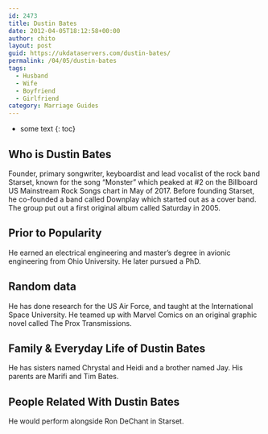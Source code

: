 ```yaml
---
id: 2473
title: Dustin Bates
date: 2012-04-05T18:12:58+00:00
author: chito
layout: post
guid: https://ukdataservers.com/dustin-bates/
permalink: /04/05/dustin-bates
tags:
  - Husband
  - Wife
  - Boyfriend
  - Girlfriend
category: Marriage Guides
---
```


* some text
{: toc}


## Who is  Dustin Bates
                  
                  
                  
Founder, primary songwriter, keyboardist and lead vocalist of the rock band Starset, known for the song &#8220;Monster&#8221; which peaked at #2 on the Billboard US Mainstream Rock Songs chart in May of 2017. Before founding Starset, he co-founded a band called Downplay which started out as a cover band. The group put out a first original album called Saturday in 2005.
                  
                
                
                
## Prior to Popularity 
                  
                  
                  
He earned an electrical engineering and master&#8217;s degree in avionic engineering from Ohio University. He later pursued a PhD.
                  
                
                
                
## Random data 
                  
                  
                  
He has done research for the US Air Force, and taught at the International Space University. He teamed up with Marvel Comics on an original graphic novel called The Prox Transmissions.
                  
                
                
                
## Family & Everyday Life of Dustin Bates
                  
                  
                  
He has sisters named Chrystal and Heidi and a brother named Jay. His parents are Marifi and Tim Bates.
                  
                
                
                
## People Related With  Dustin Bates
                  
                  
                  
He would perform alongside Ron DeChant in Starset.
                  
                
              
            
          
          
          
    
    
  
